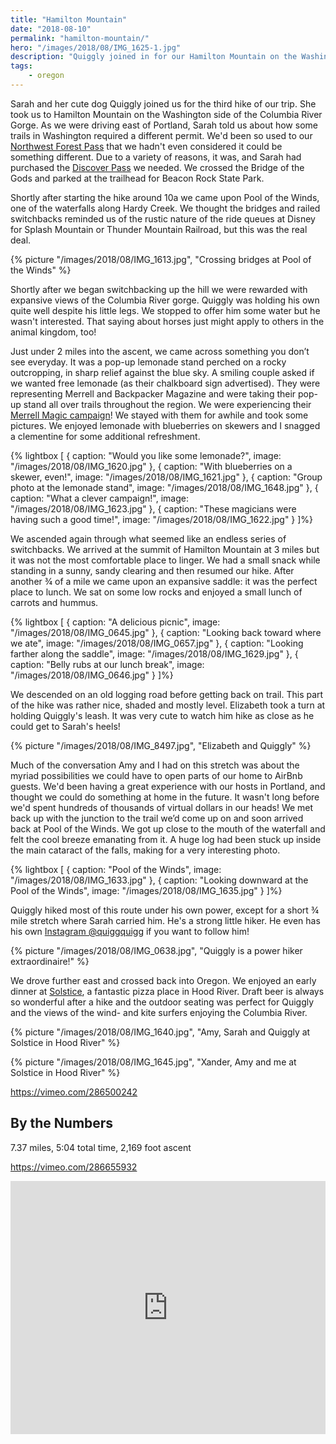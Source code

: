 ```yaml
---
title: "Hamilton Mountain"
date: "2018-08-10"
permalink: "hamilton-mountain/"
hero: "/images/2018/08/IMG_1625-1.jpg"
description: "Quiggly joined in for our Hamilton Mountain on the Washington side of the Columbia River Gorge, followed by beer and pizza at Solstice in Hood River. Plus: trail magic by Merrell and Backpacker Magazine."
tags:
    - oregon
---
```


Sarah and her cute dog Quiggly joined us for the third hike of our trip. She took us to Hamilton Mountain on the Washington side of the Columbia River Gorge. As we were driving east of Portland, Sarah told us about how some trails in Washington required a different permit. We'd been so used to our [Northwest Forest Pass](https://www.fs.usda.gov/detail/r6/passes-permits/recreation/?cid=fsbdev2_027010) that we hadn't even considered it could be something different. Due to a variety of reasons, it was, and Sarah had purchased the [Discover Pass](http://www.discoverpass.wa.gov/) we needed. We crossed the Bridge of the Gods and parked at the trailhead for Beacon Rock State Park.

Shortly after starting the hike around 10a we came upon Pool of the Winds, one of the waterfalls along Hardy Creek. We thought the bridges and railed switchbacks reminded us of the rustic nature of the ride queues at Disney for Splash Mountain or Thunder Mountain Railroad, but this was the real deal.

{% picture "/images/2018/08/IMG_1613.jpg", "Crossing bridges at Pool of the Winds" %}

Shortly after we began switchbacking up the hill we were rewarded with expansive views of the Columbia River gorge. Quiggly was holding his own quite well despite his little legs. We stopped to offer him some water but he wasn't interested. That saying about horses just might apply to others in the animal kingdom, too!

Just under 2 miles into the ascent, we came across something you don’t see everyday. It was a pop-up lemonade stand perched on a rocky outcropping, in sharp relief against the blue sky. A smiling couple asked if we wanted free lemonade (as their chalkboard sign advertised). They were representing Merrell and Backpacker Magazine and were taking their pop-up stand all over trails throughout the region. We were experiencing their [Merrell Magic campaign](https://www.merrell.com/US/en/merrell-magic/)! We stayed with them for awhile and took some pictures. We enjoyed lemonade with blueberries on skewers and I snagged a clementine for some additional refreshment.

{% lightbox [
    { caption: "Would you like some lemonade?", image: "/images/2018/08/IMG_1620.jpg" },
    { caption: "With blueberries on a skewer, even!", image: "/images/2018/08/IMG_1621.jpg" },
    { caption: "Group photo at the lemonade stand", image: "/images/2018/08/IMG_1648.jpg" },
    { caption: "What a clever campaign!", image: "/images/2018/08/IMG_1623.jpg" },
    { caption: "These magicians were having such a good time!", image: "/images/2018/08/IMG_1622.jpg" }
]%}

We ascended again through what seemed like an endless series of switchbacks. We arrived at the summit of Hamilton Mountain at 3 miles but it was not the most comfortable place to linger. We had a small snack while standing in a sunny, sandy clearing and then resumed our hike. After another ¾ of a mile we came upon an expansive saddle: it was the perfect place to lunch. We sat on some low rocks and enjoyed a small lunch of carrots and hummus.

{% lightbox [
    { caption: "A delicious picnic", image: "/images/2018/08/IMG_0645.jpg" },
    { caption: "Looking back toward where we ate", image: "/images/2018/08/IMG_0657.jpg" },
    { caption: "Looking farther along the saddle", image: "/images/2018/08/IMG_1629.jpg" },
    { caption: "Belly rubs at our lunch break", image: "/images/2018/08/IMG_0646.jpg" }
]%}

We descended on an old logging road before getting back on trail. This part of the hike was rather nice, shaded and mostly level. Elizabeth took a turn at holding Quiggly's leash. It was very cute to watch him hike as close as he could get to Sarah's heels!

{% picture "/images/2018/08/IMG_8497.jpg", "Elizabeth and Quiggly" %}

Much of the conversation Amy and I had on this stretch was about the myriad possibilities we could have to open parts of our home to AirBnb guests. We'd been having a great experience with our hosts in Portland, and thought we could do something at home in the future. It wasn't long before we'd spent hundreds of thousands of virtual dollars in our heads! We met back up with the junction to the trail we’d come up on and soon arrived back at Pool of the Winds. We got up close to the mouth of the waterfall and felt the cool breeze emanating from it. A huge log had been stuck up inside the main cataract of the falls, making for a very interesting photo.

{% lightbox [
    { caption: "Pool of the Winds", image: "/images/2018/08/IMG_1633.jpg" },
    { caption: "Looking downward at the Pool of the Winds", image: "/images/2018/08/IMG_1635.jpg" }
]%}

Quiggly hiked most of this route under his own power, except for a short ¾ mile stretch where Sarah carried him. He's a strong little hiker. He even has his own [Instagram @quiggquigg](https://www.instagram.com/quiggquigg/) if you want to follow him!

{% picture "/images/2018/08/IMG_0638.jpg", "Quiggly is a power hiker extraordinaire!" %}

We drove further east and crossed back into Oregon. We enjoyed an early dinner at [Solstice](http://solsticewoodfirecafe.com/), a fantastic pizza place in Hood River. Draft beer is always so wonderful after a hike and the outdoor seating was perfect for Quiggly and the views of the wind- and kite surfers enjoying the Columbia River.

{% picture "/images/2018/08/IMG_1640.jpg", "Amy, Sarah and Quiggly at Solstice in Hood River" %}

{% picture "/images/2018/08/IMG_1645.jpg", "Xander, Amy and me at Solstice in Hood River" %}

https://vimeo.com/286500242

## By the Numbers

7.37 miles, 5:04 total time, 2,169 foot ascent

https://vimeo.com/286655932

<iframe src="https://www.strava.com/activities/1764707728/embed/4c86318803de2e09bab162739bde09db747ac0ba" width="100%" height="405" frameborder="0" scrolling="no"></iframe>
